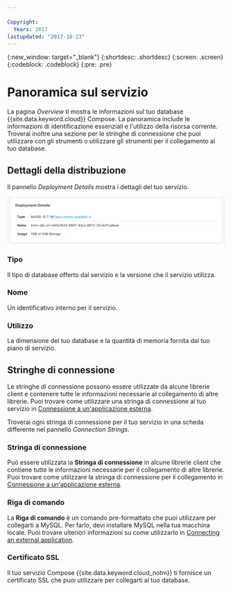 ```yaml
---

Copyright:
  Years: 2017
lastupdated: "2017-10-23"
---
```


{:new_window: target="_blank"}
{:shortdesc: .shortdesc}
{:screen: .screen}
{:codeblock: .codeblock}
{:pre: .pre}

# Panoramica sul servizio

La pagina _Overview_ ti mostra le informazioni sul tuo database {{site.data.keyword.cloud}} Compose. La panoramica include le informazioni di identificazione essenziali e l'utilizzo della risorsa corrente. Troverai inoltre una sezione per le stringhe di connessione che puoi utilizzare con gli strumenti o utilizzare gli strumenti per il collegamento al tuo database.

## Dettagli della distribuzione

Il pannello _Deployment Details_ mostra i dettagli del tuo servizio.

![Dettagli della distribuzione](./images/mysql-deployment-details.png "Una vista del pannello dei dettagli della distribuzione")

### Tipo

Il tipo di database offerto dal servizio e la versione che il servizio utilizza.

### Nome

Un identificativo interno per il servizio.

### Utilizzo

La dimensione del tuo database e la quantità di memoria fornita dal tuo piano di servizio.


## Stringhe di connessione

Le stringhe di connessione possono essere utilizzate da alcune librerie client e contenere tutte le informazioni necessarie al collegamento di altre librerie. Puoi trovare come utilizzare una stringa di connessione al tuo servizio in [Connessione a un'applicazione esterna](./connecting-external.html).

Troverai ogni stringa di connessione per il tuo servizio in una scheda differente nel pannello _Connection Strings_.

### Stringa di connessione

Può essere utilizzata la **Stringa di connessione** in alcune librerie client che contiene tutte le informazioni necessarie per il collegamento di altre librerie. Puoi trovare come utilizzare la stringa di connessione per il collegamento in [Connessione a un'applicazione esterna](./connecting-external.html).

### Riga di comando

La **Riga di comando** è un comando pre-formattato che puoi utilizzare per collegarti a MySQL. Per farlo, devi installare MySQL nella tua macchina locale. Puoi trovare ulteriori informazioni su come utilizzarlo in [Connecting an external application](./connecting-external.html).

### Certificato SSL

Il tuo servizio Compose {{site.data.keyword.cloud_notm}} ti fornisce un certificato SSL che puoi utilizzare per collegarti al tuo database.
